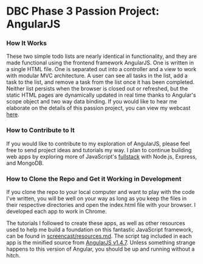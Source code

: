 # DBC Phase 3 Passion Project: AngularJS

### How It Works
These two simple todo lists are nearly identical in functionality, and they are made functional using the frontend framework AngularJS. One is written in a single HTML file. One is separated out into a controller and a view to work with modular MVC architecture. A user can see all tasks in the list, add a task to the list, and remove a task from the list once it has been completed. Neither list persists when the browser is closed out or refreshed, but the static HTML pages are dynamically updated in real time thanks to Angular's scope object and two way data binding. If you would like to hear me elaborate on the details of this passion project, you can view my webcast [here](https://youtu.be/SxPF9xl5trc).


### How to Contribute to It
If you would like to contribute to my exploration of AngularJS, please feel free to send project ideas and tutorials my way. I plan to continue building web apps by exploring more of JavaScript's [fullstack](http://mean.io/#!/) with Node.js, Express, and MongoDB.


### How to Clone the Repo and Get it Working in Development
If you clone the repo to your local computer and want to play with the code I've written, you will be well on your way as long as you keep the files in their respective directories and open the index.html file with your browser. I developed each app to work in Chrome.

The tutorials I followed to create these apps, as well as other resources used to help me build a foundation on this fantastic JavaScript framework, can be found in [screencast/resources.md](https://github.com/davidbison/todos-in-angular/tree/master/screencast). The script tag included in each app is the minified source from [AngularJS v1.4.7](https://code.angularjs.org/1.4.7/angular.min.js). Unless something strange happens to this version of Angular, you should be up and running without a hitch.